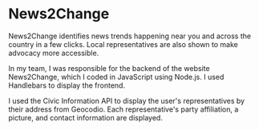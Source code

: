 # News2Change
News2Change identifies news trends happening near you and across the country in a few clicks. Local representatives are also shown to make advocacy more accessible. 

In my team, I was responsible for the backend of the website News2Change, which I coded in JavaScript using Node.js. I used Handlebars to display the frontend.

I used the Civic Information API to display the user's representatives by their address from Geocodio. Each representative's party affiliation, a picture, and contact information are displayed.
